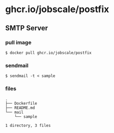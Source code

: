 # ghcr.io/jobscale/postfix

## SMTP Server

### pull image

```
$ docker pull ghcr.io/jobscale/postfix
```

### sendmail

```
$ sendmail -t < sample
```

### files

```
.
├── Dockerfile
├── README.md
└── mail
    └── sample

1 directory, 3 files
```
